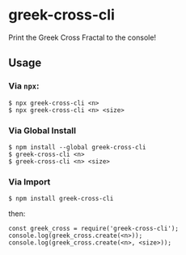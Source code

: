 # greek-cross-cli
Print the Greek Cross Fractal to the console!

## Usage
### Via `npx`:
```
$ npx greek-cross-cli <n>
$ npx greek-cross-cli <n> <size>
```

### Via Global Install
```
$ npm install --global greek-cross-cli
$ greek-cross-cli <n>
$ greek-cross-cli <n> <size>
```

### Via Import
```
$ npm install greek-cross-cli
```
then:
```
const greek_cross = require('greek-cross-cli');
console.log(greek_cross.create(<n>));
console.log(greek_cross.create(<n>, <size>));
```

